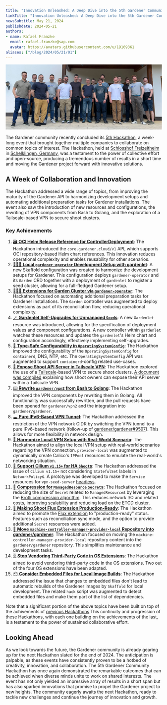 ```yaml
---
title: "Innovation Unleashed: A Deep Dive into the 5th Gardener Community Hackathon"
linkTitle: "Innovation Unleashed: A Deep Dive into the 5th Gardener Community Hackathon"
newsSubtitle: May 21, 2024
publishdate: 2024-05-21
authors:
- name: Rafael Franzke
  email: rafael.franzke@sap.com
  avatar: https://avatars.githubusercontent.com/u/19169361
aliases: ["/blog/2024/05/21/01"]
---
```


![Hackathon 2024/05 Team](images/hackathon202405-team.jpg "Hackathon 2024/05 Team")

The Gardener community recently concluded its [5th Hackathon](https://github.com/gardener-community/hackathon/blob/main/2024-05_Schelklingen/README.md), a week-long event that brought together multiple companies to collaborate on common topics of interest. The Hackathon, held at [Schlosshof Freizeitheim](https://www.schlosshof-info.de/) in [Schelklingen, Germany](https://maps.app.goo.gl/28FZXpzZLjgaKNef9), was a testament to the power of collective effort and open-source, producing a tremendous number of results in a short time and moving the Gardener project forward with innovative solutions.

## A Week of Collaboration and Innovation

The Hackathon addressed a wide range of topics, from improving the maturity of the Gardener API to harmonizing development setups and automating additional preparation tasks for Gardener installations. The event also saw the introduction of new resources and configurations, the rewriting of VPN components from Bash to Golang, and the exploration of a Tailscale-based VPN to secure shoot clusters.

### Key Achievements

1. [🗃️ **OCI Helm Release Reference for ControllerDeployment**](https://github.com/gardener-community/hackathon/blob/main/2024-05_Schelklingen/README.md#%EF%B8%8F-oci-helm-release-reference-for-controllerdeployments): The Hackathon introduced the `core.gardener.cloud/v1` API, which supports OCI repository-based Helm chart references. This innovation reduces operational complexity and enables reusability for other scenarios.
2. [👨🏼‍💻 **Local `gardener-operator` Development Setup with gardenlet**](https://github.com/gardener-community/hackathon/blob/main/2024-05_Schelklingen/README.md#-gardener-operator-local-development-setup-with-gardenlets): A new Skaffold configuration was created to harmonize the development setups for Gardener. This configuration deploys `gardener-operator` and its `Garden` CRD together with a deployment of `gardenlet` to register a seed cluster, allowing for a full-fledged Gardener setup.
3. [👨🏻‍🌾 **Extensions for Garden Cluster via `gardener-operator`**](https://github.com/gardener-community/hackathon/blob/main/2024-05_Schelklingen/README.md#-extensions-for-garden-cluster-via-gardener-operator): The Hackathon focused on automating additional preparation tasks for Gardener installations. The `Garden` controller was augmented to deploy extensions as part of its reconciliation flow, reducing operational complexity.
4. [🪄 **Gardenlet Self-Upgrades for Unmanaged `Seed`s**](https://github.com/gardener-community/hackathon/blob/main/2024-05_Schelklingen/README.md#-gardenlet-self-upgrades-for-unmanaged-seeds): A new `Gardenlet` resource was introduced, allowing for the specification of deployment values and component configurations. A new controller within `gardenlet` watches these resources and updates the `gardenlet`'s Helm chart and configuration accordingly, effectively implementing self-upgrades.
5. [🦺 **Type-Safe Configurability in `OperatingSystemConfig`**](https://github.com/gardener-community/hackathon/blob/main/2024-05_Schelklingen/README.md#-type-safe-configurability-in-operatingsystemconfig-for-containerd-dns-ntp-etc): The Hackathon improved the configurability of the `OperatingSystemConfig` for `containerd`, DNS, NTP, etc. The `OperatingSystemConfig` API was augmented to support `containerd`-config related use-cases.
6. [👮 **Expose Shoot API Server in Tailscale VPN**](https://github.com/gardener-community/hackathon/blob/main/2024-05_Schelklingen/README.md#-expose-shoot-api-server-in-tailscale-vpn): The Hackathon explored the use of a [Tailscale](https://tailscale.com/)-based VPN to secure shoot clusters. [A document was compiled](https://gardener.cloud/docs/guides/administer-shoots/tailscale/) explaining how shoot owners can expose their API server within a Tailscale VPN.
7. [⌨️ **Rewrite `gardener/vpn2` from Bash to Golang**](https://github.com/gardener-community/hackathon/blob/main/2024-05_Schelklingen/README.md#%EF%B8%8F-rewrite-gardenervpn2-from-bash-to-golang): The Hackathon improved the VPN components by rewriting them in Golang. All functionality was successfully rewritten, and the pull requests have been opened for `gardener/vpn2` and the integration into `gardener/gardener`.
8. [🕳️ **Pure IPv6-Based VPN Tunnel**](https://github.com/gardener-community/hackathon/blob/main/2024-05_Schelklingen/README.md#%EF%B8%8F-pure-ipv6-based-vpn-tunnel): The Hackathon addressed the restriction of the VPN network CIDR by switching the VPN tunnel to a pure IPv6-based network (follow-up of [gardener/gardener#9597](https://github.com/gardener/gardener/pull/9597)). This allows for more flexibility in network design.
9. [👐 **Harmonize Local VPN Setup with Real-World Scenario**](https://github.com/gardener-community/hackathon/blob/main/2024-05_Schelklingen/README.md#-harmonize-local-vpn-setup-with-real-world-scenario): The Hackathon aimed to align the local VPN setup with real-world scenarios regarding the VPN connection. `provider-local` was augmented to dynamically create Calico's `IPPool` resources to emulate the real-world's networking situation.
10. [🐝 **Support Cilium `v1.15+` for HA `Shoot`s**](https://github.com/gardener-community/hackathon/blob/main/2024-05_Schelklingen/README.md#-support-cilium-v115-for-ha-shoots): The Hackathon addressed the issue of `Cilium v1.15+` not considering `StatefulSet` labels in `NetworkPolicy`s. A prototype was developed to make the `Service` resources for `vpn-seed-server` [headless](https://kubernetes.io/docs/concepts/services-networking/service/#headless-services).
11. [🍞 **Compression for `ManagedResource` `Secret`s**](https://github.com/gardener-community/hackathon/blob/main/2024-05_Schelklingen/README.md#-compression-for-managedresource-secrets): The Hackathon focused on reducing the size of `Secret` related to `ManagedResource`s by leveraging the [Brotli compression algorithm](https://de.wikipedia.org/wiki/Brotli). This reduces network I/O and related costs, improving scalability and reducing load on the ETCD cluster.
12. [🚛 **Making Shoot Flux Extension Production-Ready**](https://github.com/gardener-community/hackathon/blob/main/2024-05_Schelklingen/README.md#-making-shoot-flux-extension-production-ready): The Hackathon aimed to promote the [Flux extension](https://github.com/stackitcloud/gardener-extension-shoot-flux) to "production-ready" status. Features such as reconciliation sync mode, and the option to provide additional `Secret` resources were added.
13. [🧹 **Move `machine-controller-manager-provider-local` Repository into gardener/gardener**](https://github.com/gardener-community/hackathon/blob/main/2024-05_Schelklingen/README.md#-move-machine-contoller-manager-provider-local-repository-into-gardenergardener): The Hackathon focused on moving the `machine-controller-manager-provider-local` repository content into the `gardener/gardener` repository. This simplifies maintenance and development tasks.
14. [🗄️ **Stop Vendoring Third-Party Code in OS Extensions**](https://github.com/gardener-community/hackathon/blob/main/2024-05_Schelklingen/README.md#%EF%B8%8F-stop-vendoring-third-party-code-in-os-extensions): The Hackathon aimed to avoid vendoring third-party code in the OS extensions. Two out of the four OS extensions have been adapted.
15. [📦 **Consider Embedded Files for Local Image Builds**](https://github.com/gardener-community/hackathon/blob/main/2024-05_Schelklingen/README.md#-consider-embedded-files-for-local-image-builds): The Hackathon addressed the issue that changes to embedded files don't lead to automatic rebuilds of the Gardener images by `Skaffold` for local development. The related `hack` script was augmented to detect embedded files and make them part of the list of dependencies.

Note that a significant portion of the above topics have been built on top of the achivements of [previous Hackathons](https://github.com/gardener-community/hackathon).This continuity and progression of these Hackathons, with each one building on the achievements of the last, is a testament to the power of sustained collaborative effort.

## Looking Ahead

As we look towards the future, the Gardener community is already gearing up for the next Hackathon slated for the end of 2024. The anticipation is palpable, as these events have consistently proven to be a hotbed of creativity, innovation, and collaboration. The 5th Gardener Community Hackathon has once again demonstrated the remarkable outcomes that can be achieved when diverse minds unite to work on shared interests. The event has not only yielded an impressive array of results in a short span but has also sparked innovations that promise to propel the Gardener project to new heights. The community eagerly awaits the next Hackathon, ready to tackle new challenges and continue the journey of innovation and growth.

